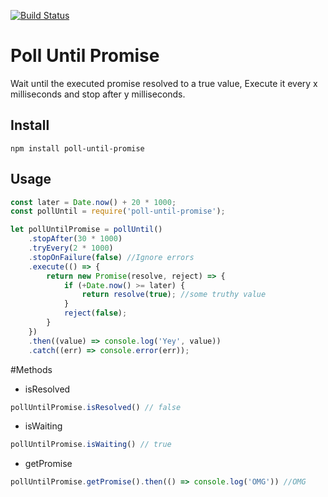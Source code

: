 [![Build Status](https://travis-ci.org/AlonMiz/poll-until-promise.svg?branch=master)](https://travis-ci.org/AlonMiz/poll-until-promise)
# Poll Until Promise
Wait until the executed promise resolved to a true value,
Execute it every x milliseconds and stop after y milliseconds.


## Install
`npm install poll-until-promise`

## Usage

```js
const later = Date.now() + 20 * 1000;
const pollUntil = require('poll-until-promise');

let pollUntilPromise = pollUntil()
    .stopAfter(30 * 1000)
    .tryEvery(2 * 1000)
    .stopOnFailure(false) //Ignore errors
    .execute(() => {
        return new Promise(resolve, reject) => {
            if (+Date.now() >= later) {
                return resolve(true); //some truthy value
            }
            reject(false);
        }
    })
    .then((value) => console.log('Yey', value))
    .catch((err) => console.error(err));

```

#Methods

* isResolved
```js
pollUntilPromise.isResolved() // false
```
* isWaiting
```js
pollUntilPromise.isWaiting() // true
```
* getPromise
```js
pollUntilPromise.getPromise().then(() => console.log('OMG')) //OMG
```